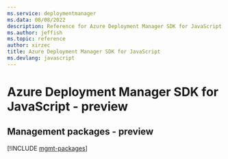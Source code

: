 ```yaml
---
ms.service: deploymentmanager
ms.data: 08/08/2022
description: Reference for Azure Deployment Manager SDK for JavaScript
ms.author: jeffish
ms.topic: reference
author: xirzec
title: Azure Deployment Manager SDK for JavaScript
ms.devlang: javascript
---
```

# Azure Deployment Manager SDK for JavaScript - preview

## Management packages - preview
[!INCLUDE [mgmt-packages](deployment-manager-mgmt-index.md)]
